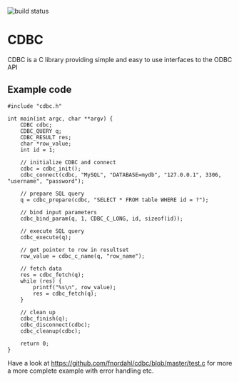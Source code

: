 ![build status](https://travis-ci.org/fnordahl/cdbc.svg?branch=master "Build status")
# CDBC

CDBC is a C library providing simple and easy to use interfaces to the ODBC API

## Example code
    #include "cdbc.h"
    
    int main(int argc, char **argv) {
        CDBC cdbc;
        CDBC_QUERY q;
        CDBC_RESULT res;
        char *row_value;
        int id = 1;
        
        // initialize CDBC and connect
        cdbc = cdbc_init();
        cdbc_connect(cdbc, "MySQL", "DATABASE=mydb", "127.0.0.1", 3306, "username", "password");
        
        // prepare SQL query
        q = cdbc_prepare(cdbc, "SELECT * FROM table WHERE id = ?");
        
        // bind input parameters
        cdbc_bind_param(q, 1, CDBC_C_LONG, id, sizeof(id));
        
        // execute SQL query
        cdbc_execute(q);
        
        // get pointer to row in resultset
        row_value = cdbc_c_name(q, "row_name");
        
        // fetch data
        res = cdbc_fetch(q);
        while (res) {
            printf("%s\n", row_value);
            res = cdbc_fetch(q);
        }
        
        // clean up
        cdbc_finish(q);
        cdbc_disconnect(cdbc);
        cdbc_cleanup(cdbc);
        
        return 0;
    }
    
Have a look at https://github.com/fnordahl/cdbc/blob/master/test.c for more a more complete example with error handling etc.
